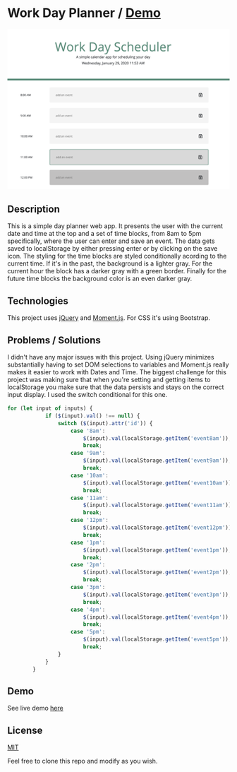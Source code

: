 # Work Day Planner / [Demo](https://yarocruz.github.io/workday-scheduler/) 

![screenshot](assets/img/day-planner-screenshot.png)

## Description

This is a simple day planner web app. It presents the user with the current date and time at the top and a set of time blocks, from 8am to 5pm specifically, where the user can enter and save an event. The data gets saved to localStorage by either pressing enter or by clicking on the save icon. The styling for the time blocks are styled conditionally acording to the current time. If it's in the past, the background is a lighter gray. For the current hour the block has a darker gray with a green border. Finally for the future time blocks the background color is an even darker gray. 


## Technologies

This project uses [jQuery](https://jquery.com/) and [Moment.js](https://momentjs.com/). For CSS it's using Bootstrap.

## Problems / Solutions

I didn't have any major issues with this project. Using jQuery minimizes substantially having to set DOM selections to variables and Moment.js really makes it easier to work with Dates and Time. The biggest challenge for this project was making sure that when you're setting and getting items to localStorage you make sure that the data persists and stays on the correct input display. I used the switch conditional for this one.

``` js
for (let input of inputs) {
            if ($(input).val() !== null) {
                switch ($(input).attr('id')) {
                    case '8am':
                        $(input).val(localStorage.getItem('event8am'));
                        break;
                    case '9am':
                        $(input).val(localStorage.getItem('event9am'));
                        break;
                    case '10am':
                        $(input).val(localStorage.getItem('event10am'));
                        break;
                    case '11am':
                        $(input).val(localStorage.getItem('event11am'));
                        break;
                    case '12pm':
                        $(input).val(localStorage.getItem('event12pm'));
                        break;
                    case '1pm':
                        $(input).val(localStorage.getItem('event1pm'));
                        break;
                    case '2pm':
                        $(input).val(localStorage.getItem('event2pm'));
                        break;
                    case '3pm':
                        $(input).val(localStorage.getItem('event3pm'));
                        break;
                    case '4pm':
                        $(input).val(localStorage.getItem('event4pm'));
                        break;
                    case '5pm':
                        $(input).val(localStorage.getItem('event5pm'));
                        break;
                }
            }
        }
```

## Demo

See live demo [here](https://yarocruz.github.io/workday-scheduler/)

## License 

[MIT](/LICENSE)

Feel free to clone this repo and modify as you wish.
